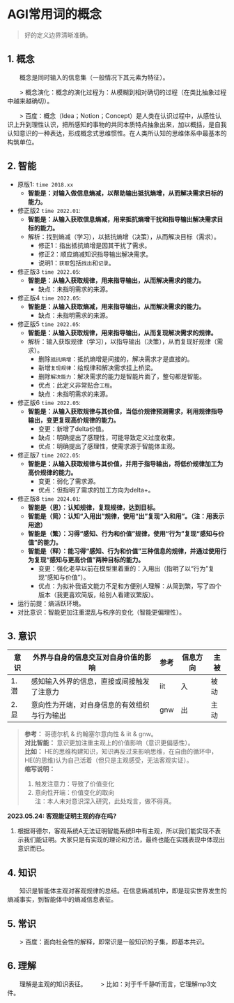 # AGI常用词的概念

> 好的定义边界清晰准确。

## 1. 概念
　　概念是同时输入的信息集（一般情况下其元素为特征）。

　　> 概念演化：概念的演化过程为：从模糊到相对确切的过程（在类比抽象过程中越来越确切）。

　　> 百度：概念（Idea；Notion；Concept）是人类在认识过程中，从感性认识上升到理性认识，把所感知的事物的共同本质特点抽象出来，加以概括，是自我认知意识的一种表达，形成概念式思维惯性。在人类所认知的思维体系中最基本的构筑单位。

## 2. 智能

* 原版1: `time 2018.xx`
  - **智能是：对输入做信息熵减，以帮助输出抵抗熵增，从而解决需求目标的能力。**
* 修正版2 `time 2022.01`:
  - **智能是：从输入获取信息熵减，用来抵抗熵增干扰和指导输出解决需求目标的能力。**
  - 解析：找到熵减（学习），以抵抗熵增（决策），从而解决目标（需求）。  
    - 修正1：指出抵抗熵增是因其干扰了需求。
    - 修正2：顺应熵减知识指导输出解决需求。
    - 说明1：`获取`包括`找出`和`记录`。
* 修正版3 `time 2022.05`:
  - **智能是：从输入获取规律，用来指导输出，从而解决需求的能力。**
    - 缺点：未指明需求的来源。
* 修正版4 `time 2022.05`:
  - **智能是：从输入获取熵减，用来指导输出，从而解决需求的能力。**
    - 缺点：未指明需求的来源。
* 修正版5 `time 2022.05`:
  - **智能是：从输入获取规律，用来指导输出，从而复现解决需求的规律。**
  - 解析：输入获取规律（学习），以指导输出（决策），从而复现好规律（需求）。
    - 删除`抵抗熵增`：抵抗熵增是间接的，解决需求才是直接的。
    - 新增`复现规律`：给规律和解决需求挂上桥梁。
    - 删除`解决能力`：解决需求的能力是智能片面了，整句都是智能。
    - 优点：此定义非常贴合`工程`。
    - 缺点：未指明需求的来源。
* 修正版6 `time 2022.05`:
  - **智能是：从输入获取规律与其价值，当低价规律预测需求，利用规律指导输出，变更复现高价规律的能力。**
    - 变更：新增了delta价值。
    - 缺点：明确提出了感理性，可能导致定义过度收束。
    - 优点：明确提出了感理性，使需求源于智能体主观。
* 修正版7 `time 2022.05`:
  - **智能是：从输入获取规律与其价值，并用于指导输出，将低价规律加工为高价规律的能力。**
    - 变更：弱化了需求源。
    - 优点：但指明了需求的加工方向为delta+。
* 修正版8 `time 2024.01`:
  - **智能是（思）：认知规律，复现规律，达到目标。**
  - **智能是（简）：认知“入用出”规律，使用“出”复现“入和用”。（注：用表示用途）**
  - **智能是（繁）：习得“感知、行为和价值”规律，使用“行为”复现“感知与价值”的能力。**
  - **智能是（释）：能习得“感知、行为和价值”三种信息的规律，并通过使用行为复现“感知与更高价值”两种目标的能力。**
    - 变更：强化老早以前在模型里着重的：入用出（指明了以“行为”复现“感知与价值”）。
    - 优点：为拟补我语文能力不足和方便别人理解：从简到繁，写了四个版本（我更喜欢简版，给别人看建议繁版）。
* 运行前提：熵活跃环境。  
* 对比意识：智能更加注重混乱与秩序的变化（智能更偏理性）。



## 3. 意识

| 意识 | 外界与自身的信息交互对自身价值的影响 | 参考 | 信息方向 | 主被 |
| --- | --- | --- | --- | --- |
| 1. 潜 | 感知输入外界的信息，直接或间接触发了注意力 | iit | 入 | 被动 |
| 2. 显 | 意向性为开端，对自身信息的有效组织与行为输出 | gnw | 出 | 主动 |

> **参考：** 哥德尔机 & 约翰塞尔意向性 & iit & gnw。  
> **对比智能：** 意识更加注重主观上的价值影响（意识更偏感性）。  
> **比如：** HE的思维构建知识，知识再反过来影响思维，在自由的循环中，HE(的思维)认为自己活着（但只是主观感受，无法客观实证）。  
> **缩写说明：**  
> 1. 触发注意力：导致了价值变化  
> 2. 意向性开端：价值变化的取向  
> 注：本人未对意识深入研究，此处戏言，做不得真。

**2023.05.24: 客观能证明主观的存在吗?**
1. 根据哥德尔，客观系统A无法证明智能系统B中有主观，所以我们能实现不表示我们能证明。大家只是有实现的理论和方法，最终也能在实践表现中体现出意识而已。

## 4. 知识
　　知识是智能体主观对客观规律的总结。在信息熵减机中，即是现实世界发生的熵减事实，到智能体中的熵减信息表征。

## 5. 常识
　　> 百度：面向社会性的解释，即常识是一般知识的子集，即基本共识。

## 6. 理解
　　理解是主观的知识表征。
　　> 比如：对于千千静听而言，它理解mp3文件。
